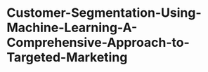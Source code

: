 <h1>Customer-Segmentation-Using-Machine-Learning-A-Comprehensive-Approach-to-Targeted-Marketing</h1>
